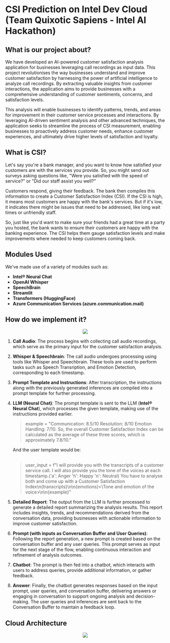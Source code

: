 # CSI Prediction on Intel Dev Cloud (Team Quixotic Sapiens - Intel AI Hackathon)
## What is our project about? ##
We have developed an AI-powered customer satisfaction analysis application for businesses leveraging call recordings as input data. This project revolutionises the way businesses understand and improve customer satisfaction by harnessing the power of artificial intelligence to analyze call recordings. By extracting valuable insights from customer interactions, the application aims to provide businesses with a comprehensive understanding of customer sentiments, concerns, and satisfaction levels. 

This analysis will enable businesses to identify patterns, trends, and areas for improvement in their customer service processes and interactions. By leveraging AI-driven sentiment analysis and other advanced techniques, the application seeks to streamline the process of CSI measurement, enabling businesses to proactively address customer needs, enhance customer experiences, and ultimately drive higher levels of satisfaction and loyalty.

## What is CSI? ##
Let's say you're a bank manager, and you want to know how satisfied your customers are with the services you provide. So, you might send out surveys asking questions like, "Were you satisfied with the speed of service?" or "Did our staff assist you well?"

Customers respond, giving their feedback. The bank then compiles this information to create a Customer Satisfaction Index (CSI). If the CSI is high, it means most customers are happy with the bank's services. But if it's low, it indicates there might be issues that need to be addressed, like long wait times or unfriendly staff.

So, just like you'd want to make sure your friends had a great time at a party you hosted, the bank wants to ensure their customers are happy with the banking experience. The CSI helps them gauge satisfaction levels
and make improvements where needed to keep customers coming back.

## Modules Used ##
We've made use of a variety of modules such as:
- **Intel® Neural Chat**
- **OpenAI Whisper**
- **SpeechBrain**
- **Streamlit**
- **Transformers (HuggingFace)**
- **Azure Communication Services (azure.communication.mail)**

## How do we implement it? ##

<p align="center">
  <img width="auto" height="auto" src="https://github.com/jayanzth/intel-ai-hackathon/assets/93752903/cbf53a47-32ff-417d-a1b6-15929a2bf0c9">
</p>

1. **Call Audio**: The process begins with collecting call audio recordings, which serve as the primary input for the customer satisfaction analysis.

2. **Whisper & Speechbrain**: The call audio undergoes processing using tools like Whisper and Speechbrain. These tools are used to perform tasks such as Speech Transription, and Emotion Detection, corresponding to each timestamp.

3. **Prompt Template and Instructions**: After transcription, the instructions along with the previously generated inferences are compiled into a prompt template for further processing.

4. **LLM (Neural Chat)**: The prompt template is sent to the LLM (**Intel® Neural Chat**), which processes the given template, making use of the instructions provided earlier.
    <blockquote>
      example = "Communication: 8.5/10 Resolution: 8/10 Emotion Handling: 7/10. So, the overall Customer Satisfaction Index can be calculated as the average of these three scores, which is approximately 7.8/10."
    </blockquote>
    And the user template would be:
    <br><br>
    <blockquote>
      user_input = f"I will provide you with the transcripts of a customer service call. I will also provide you the tone of the voices at each timestamp.('a': Anger 'h': Happy 'n': Neutral) You have to analyse          both and come up with a Customer Satisfaction Index<Transcripts of the talks>\n{transcripts}<Transcripts of the talks\>\n<Tone and emotion of the voice>\n{emotions}<\Tone and emotion of the        voice>\n<Example>\n{example}<Example\>"
      </blockquote>

6. **Detailed Report**: The output from the LLM is further processed to generate a detailed report summarizing the analysis results. This report includes insights, trends, and recommendations derived from the conversation data, providing businesses with actionable information to improve customer satisfaction.

7. **Prompt (with inputs as Conversation Buffer and User Queries)**: Following the report generation, a new prompt is created based on the conversation buffer and any user queries. This prompt serves as input for the next stage of the flow, enabling continuous interaction and refinement of analysis outcomes.

8. **Chatbot**: The prompt is then fed into a chatbot, which interacts with users to address queries, provide additional information, or gather feedback.

9. **Answer**: Finally, the chatbot generates responses based on the input prompt, user queries, and conversation buffer, delivering answers or engaging in conversation to support ongoing analysis and decision-making. The user queries and inferences are sent back to the Conversation Buffer to maintain a feedback loop.

## Cloud Architecture ##

<p align="center">
  <img width="auto" height="auto" src="https://github.com/jayanzth/intel-ai-hackathon/assets/93752903/cea74522-bab3-4d2b-a5db-75d35718acb9">
</p>



